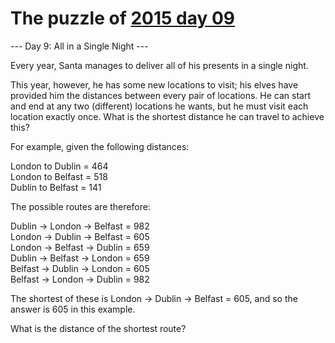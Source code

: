 # The puzzle of [2015 day 09](https://adventofcode.com/2015/day/9)

--- Day 9: All in a Single Night ---

Every year, Santa manages to deliver all of his presents in a single night.

This year, however, he has some new locations to visit; his elves have provided him the distances between every pair of locations.  He can start and end at any two (different) locations he wants, but he must visit each location exactly once.  What is the shortest distance he can travel to achieve this?

For example, given the following distances:

London to Dublin = 464\
London to Belfast = 518\
Dublin to Belfast = 141

The possible routes are therefore:

Dublin -> London -> Belfast = 982\
London -> Dublin -> Belfast = 605\
London -> Belfast -> Dublin = 659\
Dublin -> Belfast -> London = 659\
Belfast -> Dublin -> London = 605\
Belfast -> London -> Dublin = 982

The shortest of these is London -> Dublin -> Belfast = 605, and so the answer is 605 in this example.

What is the distance of the shortest route?